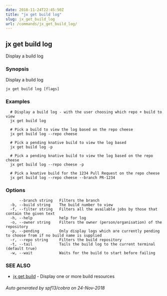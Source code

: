 ```yaml
---
date: 2018-11-24T22:45:50Z
title: "jx get build log"
slug: jx_get_build_log
url: /commands/jx_get_build_log/
---
```

## jx get build log

Display a build log

### Synopsis

Display a build log

```
jx get build log [flags]
```

### Examples

```
  # Display a build log - with the user choosing which repo + build to view
  jx get build log
  
  # Pick a build to view the log based on the repo cheese
  jx get build log --repo cheese
  
  # Pick a pending knative build to view the log based
  jx get build log -p
  
  # Pick a pending knative build to view the log based on the repo cheese
  jx get build log --repo cheese -p
  
  # Pick a knative build for the 1234 Pull Request on the repo cheese
  jx get build log --repo cheese --branch PR-1234
```

### Options

```
      --branch string   Filters the branch
  -b, --build string    The build number to view
  -f, --filter string   Filters all the available jobs by those that contain the given text
  -h, --help            help for log
  -o, --owner string    Filters the owner (person/organisation) of the repository
  -p, --pending         Only display logs which are currently pending to choose from if no build name is supplied
  -r, --repo string     Filters the build repository
  -t, --tail            Tails the build log to the current terminal (default true)
  -w, --wait            Waits for the build to start before failing
```

### SEE ALSO

* [jx get build](/commands/jx_get_build/)	 - Display one or more build resources

###### Auto generated by spf13/cobra on 24-Nov-2018
